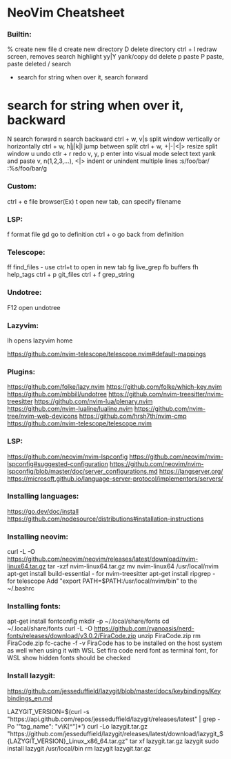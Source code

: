 # NeoVim Cheatsheet

### Builtin:
% create new file
d create new directory
D delete directory
ctrl + l redraw screen, removes search highlight
yy|Y yank/copy
dd delete
p paste
P paste, paste deleted 
/ search
* search for string when over it, search forward
# search for string when over it, backward
N search forward
n search backward
ctrl + w, v|s split window vertically or horizontally
ctrl + w, h|j|k|l jump between split
ctrl + w, +|-|<|> resize split window
u undo
ctlr + r redo
v, y, p enter into visual mode select text yank and paste
v, n(1,2,3,...), <|> indent or unindent multiple lines
:s/foo/bar/
:%s/foo/bar/g

### Custom:
ctrl + e file browser(Ex)
<leader>t open new tab, can specify filename

### LSP:
<leader>f format file
gd go to definition
ctrl + o go back from definition

### Telescope:
<leader>ff find_files - use ctrl+t to open in new tab
<leader>fg live_grep
<leader>fb buffers
<leader>fh help_tags
ctrl + p git_files
ctrl + f grep_string

### Undotree:
<leader>F12 open undotree

### Lazyvim:
<leader>lh opens lazyvim home

https://github.com/nvim-telescope/telescope.nvim#default-mappings

### Plugins:
https://github.com/folke/lazy.nvim
https://github.com/folke/which-key.nvim
https://github.com/mbbill/undotree
https://github.com/nvim-treesitter/nvim-treesitter
https://github.com/nvim-lua/plenary.nvim
https://github.com/nvim-lualine/lualine.nvim
https://github.com/nvim-tree/nvim-web-devicons
https://github.com/hrsh7th/nvim-cmp
https://github.com/nvim-telescope/telescope.nvim

### LSP:
https://github.com/neovim/nvim-lspconfig
https://github.com/neovim/nvim-lspconfig#suggested-configuration
https://github.com/neovim/nvim-lspconfig/blob/master/doc/server_configurations.md
https://langserver.org/
https://microsoft.github.io/language-server-protocol/implementors/servers/

### Installing languages:
https://go.dev/doc/install
https://github.com/nodesource/distributions#installation-instructions

### Installing neovim:
curl -L -O https://github.com/neovim/neovim/releases/latest/download/nvim-linux64.tar.gz
tar -xzf nvim-linux64.tar.gz
mv nvim-linux64 /usr/local/nvim
apt-get install build-essential - for nvim-treesitter
apt-get install ripgrep - for telescope
Add "export PATH=$PATH:/usr/local/nvim/bin" to the ~/.bashrc

### Installing fonts:
apt-get install fontconfig
mkdir -p ~/.local/share/fonts
cd ~/.local/share/fonts
curl -L -O https://github.com/ryanoasis/nerd-fonts/releases/download/v3.0.2/FiraCode.zip
unzip FiraCode.zip
rm FiraCode.zip
fc-cache -f -v
FiraCode has to be installed on the host system as well when using it with WSL
Set fira code nerd font as terminal font, for WSL show hidden fonts should be checked

### Install lazygit:
https://github.com/jesseduffield/lazygit/blob/master/docs/keybindings/Keybindings_en.md

LAZYGIT_VERSION=$(curl -s "https://api.github.com/repos/jesseduffield/lazygit/releases/latest" | grep -Po '"tag_name": "v\K[^"]*')
curl -Lo lazygit.tar.gz "https://github.com/jesseduffield/lazygit/releases/latest/download/lazygit_${LAZYGIT_VERSION}_Linux_x86_64.tar.gz"
tar xf lazygit.tar.gz lazygit
sudo install lazygit /usr/local/bin
rm lazygit lazygit.tar.gz
